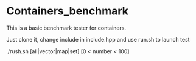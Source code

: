 # Containers_benchmark

This is a basic benchmark tester for containers.

Just clone it, change include in include.hpp and use run.sh to launch test

./rush.sh [all|vector|map|set] [0 < number < 100]
